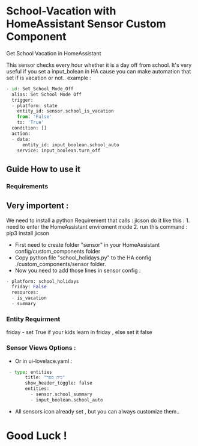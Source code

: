 # School-Vacation with HomeAssistant Sensor Custom Component
Get School Vacation in HomeAssistant

This sensor checks every hour whether it is a day off from school.
It's very useful if you set a input_bolean in HA cause you can make automation that set if is vacation or not..
example :
```python
- id: Set_School_Mode_Off
  alias: Set School Mode Off
  trigger: 
  - platform: state
    entity_id: sensor.school_is_vacation
    from: 'False'
    to: 'True'
  condition: []
  action:
  - data:
      entity_id: input_boolean.school_auto
    service: input_boolean.turn_off
 ```

## Guide How to use it

### Requirements

## Very importent :
  
  We need to install a python Requirement that calls : jicson
  do it like this :
    1. need to enter the HomeAssistant enviroment mode 
    2. run this command :
        pip3 install jicson

* First need to create folder "sensor" in your HomeAssistant config/custom_components folder
* Copy python file "school_holidays.py" to the HA config ./custom_components/sensor folder.
* Now you need to add those lines in sensor config :

```python
- platform: school_holidays
  friday: False
  resources:
  - is_vacation
  - summary
  ```
  
  ### Entity Requirment
  
  friday - set True if your kids learn in friday , else set it false 
  
  ### Sensor Views Options :
  
 * Or in ui-lovelace.yaml :
 
 ```python
  - type: entities
        title: "בית ספר"
        show_header_toggle: false
        entities:
          - sensor.school_summary
          - input_boolean.school_auto  
 ```
 * All sensors icon already set , but you can always customize them..
 
 # Good Luck !
